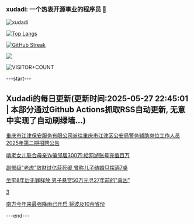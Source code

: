 ### xudadi: 一个热衷开源事业的程序员 👋

![xudadi](https://github-readme-stats-git-masterorgs-github-readme-stats-team.vercel.app/api?username=xudadi)

[![Top Langs](https://github-readme-stats.vercel.app/api/top-langs/?username=xudadi)](https://github.com/anuraghazra/github-readme-stats)

[![GitHub Streak](https://streak-stats.demolab.com?user=xudadi&locale=zh_Hans)](https://git.io/streak-stats)

![](https://raw.githubusercontent.com/xudadi/xudadi/main/assets/github-contribution-grid-snake.svg)

![VISITOR+COUNT](https://komarev.com/ghpvc/?username=xudadi&label=VISITOR+COUNT)


---start---

## Xudadi的每日更新(更新时间:2025-05-27 22:45:01 | 本部分通过Github Actions抓取RSS自动更新, 无意中实现了自动刷绿墙...)

[重庆市江津保安服务有限公司派往重庆市江津区公安局警务辅助岗位工作人员2025年第二期招聘公告](https://www.gongkaoleida.com/article/2421895)

[啃老女儿联合母亲诈骗邻居300万:給网游账号充值百万](https://m.163.com/news/article/K0JAJRD90514EGPO.html)

[副部级"老虎"敛财过亿获死缓 曾称儿子结婚只摆酒7桌](https://m.163.com/news/article/K0J5M06I055040N3.html)

[坐牢8年后无罪释放 男子悬赏50万元寻27年前的"真凶"](https://m.163.com/news/article/K0J3GVEN0512D3VJ.html)

[3](https://m.163.com/touch/news/sub/domestic)

[南方今年来最强降雨已开启 将波及10余省份](https://m.163.com/news/article/K0J7QIDQ0514R9OJ.html)

---end---
